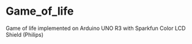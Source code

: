 Game_of_life
============

Game of life implemented on Arduino UNO R3 with Sparkfun Color LCD Shield (Philips)
